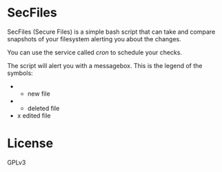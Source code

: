 # SecFiles

SecFiles (Secure Files) is a simple bash script that can take and compare snapshots of your filesystem alerting you about the changes.

You can use the service called *cron* to schedule your checks.

The script will alert you with a messagebox. This is the legend of the symbols:
* + new file
* - deleted file
* x edited file

# License

GPLv3
